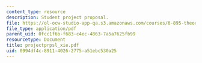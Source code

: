 ```yaml
---
content_type: resource
description: Student project proposal.
file: https://ol-ocw-studio-app-qa.s3.amazonaws.com/courses/6-895-theory-of-parallel-systems-sma-5509-fall-2003/0994df4c891140262775a51ebc530a25_projectprpsl_xie.pdf
file_type: application/pdf
parent_uid: 0fcc1f6b-f683-c4ec-4863-7a5a7625fb99
resourcetype: Document
title: projectprpsl_xie.pdf
uid: 0994df4c-8911-4026-2775-a51ebc530a25
---
```

